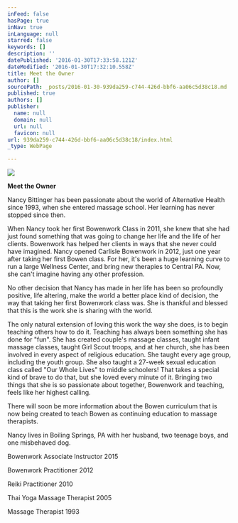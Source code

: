 ```yaml
---
inFeed: false
hasPage: true
inNav: true
inLanguage: null
starred: false
keywords: []
description: ''
datePublished: '2016-01-30T17:33:58.121Z'
dateModified: '2016-01-30T17:32:10.558Z'
title: Meet the Owner
author: []
sourcePath: _posts/2016-01-30-939da259-c744-426d-bbf6-aa06c5d38c18.md
published: true
authors: []
publisher:
  name: null
  domain: null
  url: null
  favicon: null
url: 939da259-c744-426d-bbf6-aa06c5d38c18/index.html
_type: WebPage

---
```

![](https://the-grid-user-content.s3-us-west-2.amazonaws.com/b93e63f9-b9a8-4042-bc1e-e50f4a41ba3f.jpg)

**Meet the Owner**

Nancy
Bittinger has been passionate about the world of Alternative Health since 1993,
when she entered massage school. Her learning has never stopped since then. 

When Nancy took her first
Bowenwork Class in 2011, she knew that she had just found something that was
going to change her life and the life of her clients. Bowenwork has helped her
clients in ways that she never could have imagined. Nancy opened Carlisle
Bowenwork in 2012, just one year after taking her first Bowen class. For her,
it's been a huge learning curve to run a large Wellness Center, and bring new therapies
to Central PA. Now, she can't imagine having any other profession. 

No other decision that Nancy
has made in her life has been so profoundly positive, life altering, make the
world a better place kind of decision, the way that taking her first Bowenwork
class was. She is thankful and blessed that this is the work she is sharing
with the world.

The only natural
extension of loving this work the way she does, is to begin teaching others how
to do it. Teaching has always been something she has done for "fun". She has created
couple's massage classes, taught infant massage classes, taught Girl Scout
troops, and at her church, she has been involved in every aspect of religious
education. She taught every age group, including the youth group. She also
taught a 27-week sexual education class called "Our Whole Lives" to middle
schoolers! That takes a special kind of brave to do that, but she loved every
minute of it. Bringing two things that she is so passionate about together,
Bowenwork and teaching, feels like her highest calling.

There will soon be more
information about the Bowen curriculum that is now being created to teach Bowen
as continuing education to massage therapists. 

Nancy lives in Boiling Springs,
PA with her husband, two teenage boys, and one misbehaved dog.

Bowenwork Associate
Instructor 2015

Bowenwork Practitioner 2012

Reiki Practitioner 2010

Thai Yoga Massage Therapist 2005

Massage Therapist 1993